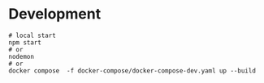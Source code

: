 # Development

```shell
# local start
npm start
# or
nodemon
# or 
docker compose  -f docker-compose/docker-compose-dev.yaml up --build
```
